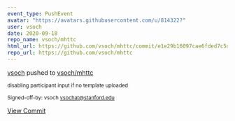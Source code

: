 ```yaml
---
event_type: PushEvent
avatar: "https://avatars.githubusercontent.com/u/814322?"
user: vsoch
date: 2020-09-18
repo_name: vsoch/mhttc
html_url: https://github.com/vsoch/mhttc/commit/e1e29b16097cae6fded7c5db79bd8d1831d41fc4
repo_url: https://github.com/vsoch/mhttc
---
```


<a href='https://github.com/vsoch' target='_blank'>vsoch</a> pushed to <a href='https://github.com/vsoch/mhttc' target='_blank'>vsoch/mhttc</a>

<small>disabling participant input if no template uploaded

Signed-off-by: vsoch <vsochat@stanford.edu></small>

<a href='https://github.com/vsoch/mhttc/commit/e1e29b16097cae6fded7c5db79bd8d1831d41fc4' target='_blank'>View Commit</a>